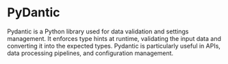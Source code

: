 # PyDantic
Pydantic is a Python library used for data validation and settings management. It enforces type hints at runtime, validating the input data and converting it into the expected types. Pydantic is particularly useful in APIs, data processing pipelines, and configuration management.
